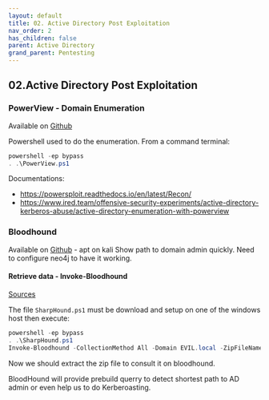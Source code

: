 ```yaml
---
layout: default
title: 02. Active Directory Post Exploitation
nav_order: 2
has_children: false
parent: Active Directory
grand_parent: Pentesting
---
```


## 02.Active Directory Post Exploitation

### PowerView - Domain Enumeration

Available on [Github](https://github.com/PowerShellMafia/PowerSploit/blob/master/Recon/PowerView.ps1)

Powershell used to do the enumeration. 
From a command terminal: 

```powershell
powershell -ep bypass 
. .\PowerView.ps1
```

Documentations:
- https://powersploit.readthedocs.io/en/latest/Recon/
- https://www.ired.team/offensive-security-experiments/active-directory-kerberos-abuse/active-directory-enumeration-with-powerview

### Bloodhound

Available on [Github](https://github.com/BloodHoundAD/BloodHound) - apt on kali
Show path to domain admin quickly.
Need to configure neo4j to have it working.

#### Retrieve  data - Invoke-Bloodhound

[Sources](https://github.com/BloodHoundAD/BloodHound/tree/master/Collectors)

The file `SharpHound.ps1` must be download and setup on one of the windows host then execute:
```powershell
powershell -ep bypass 
. .\SharpHound.ps1
Invoke-Bloodhound -CollectionMethod All -Domain EVIL.local -ZipFileName zipFile.zip
```

Now we should extract the zip file to consult it on bloodhound. 

BloodHound will provide prebuild querry to detect shortest path to AD admin or even help us to do Kerberoasting.